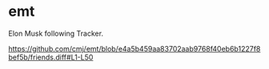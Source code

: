 # emt
Elon Musk following Tracker.

https://github.com/cmj/emt/blob/e4a5b459aa83702aab9768f40eb6b1227f8bef5b/friends.diff#L1-L50
